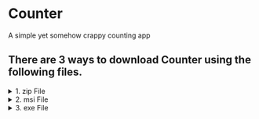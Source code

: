# Counter
A simple yet somehow crappy counting app
##  There are 3 ways to download Counter using the following files.
<details><summary>1. zip File</summary>
<p>

1. The Zip File  
![image](https://user-images.githubusercontent.com/80377533/166566028-5ea852e9-ca89-4db7-b187-5721e622f6de.png)
![image](https://user-images.githubusercontent.com/80377533/166567246-6a54e387-8ec4-4b9c-bf4d-46bca0cfe382.png)
- Size: 102 KB
- [Download](https://github.com/SpiralGaming/Counter/releases/download/v1.0.0/Counter.zip)

</p>
</details>

<details><summary>2. msi File</summary>
<p>

2. The .msi file
-  .msi is the known Windows installer package.
![image](https://user-images.githubusercontent.com/80377533/166566858-59ba5fdb-ba77-4397-af44-0c7165771b8a.png)
- Size: 922 KB
- [Download](https://github.com/SpiralGaming/Counter/releases/download/v1.0.0/Setup.Counter.msi)

</p>
</details>

<details><summary>3. exe File</summary>
<p>

3. The .exe file
- Personally I don't think the .exe file works but if you feel like trying then please do so and tell me if it works.
![image](https://user-images.githubusercontent.com/80377533/166567085-bd90f1b6-7520-4db9-9e1d-d3bf3d98eaec.png)
- Size: 539 KB
- [Download](https://github.com/SpiralGaming/Counter/releases/download/v1.0.0/setup.exe)

</p>
</details>
